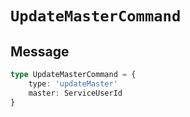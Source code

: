 # `UpdateMasterCommand`

## Message

```ts
type UpdateMasterCommand = {
    type: 'updateMaster'
    master: ServiceUserId
}
```
